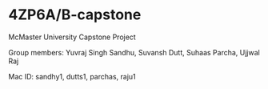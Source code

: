 # 4ZP6A/B-capstone
McMaster University Capstone Project

Group members: Yuvraj Singh Sandhu, Suvansh Dutt, Suhaas Parcha, Ujjwal Raj

Mac ID: sandhy1, dutts1, parchas, raju1


